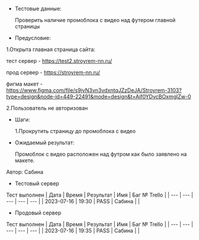 * Тестовые данные:

	Проверить наличие промоблока с видео над футером главной страницы
 
* Предусловие:

 1.Открыта главная страница сайта:
 
 тест сервер - https://test2.stroyrem-nn.ru/
 
 прод сервер - https://stroyrem-nn.ru/
 
 фигма макет - https://www.figma.com/file/s9jvN3vn3vdxntqJZzDeJA/Stroyrem-3103?type=design&node-id=449-22491&mode=design&t=Aif0YDvcBOxmglZw-0
 
 2.Пользователь не авторизован
 
* Шаги:

  1.Прокрутить страницу до промоблока с видео

* Ожидаемый результат:

   Промоблок с видео расположен над футром как было заявлено на макете.


Автор: Сабина

* Тестовый сервер 

Тест выполнен
| Дата | Время | Результат | Имя | Баг № Trello |
| --- | --- | --- | --- | --- |
| 2023-07-16 | 19:30 | PASS | Сабина |   | 

* Продовый сервер

Тест выполнен
| Дата | Время | Результат | Имя | Баг № Trello |
| --- | --- | --- | --- | --- |
| 2023-07-16 | 19:35 | PASS | Сабина |   | 
